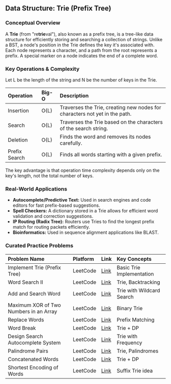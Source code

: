 
## **Data Structure: Trie (Prefix Tree)**

### **Conceptual Overview**

A **Trie** (from "re**trie**val"), also known as a prefix tree, is a tree-like data structure for efficiently storing and searching a collection of strings. Unlike a BST, a node's position in the Trie defines the key it's associated with. Each node represents a character, and a path from the root represents a prefix. A special marker on a node indicates the end of a complete word.

### **Key Operations & Complexity**

Let L be the length of the string and N be the number of keys in the Trie.

| Operation | Big-O | Description |
| :---- | :---- | :---- |
| Insertion | O(L) | Traverses the Trie, creating new nodes for characters not yet in the path. |
| Search | O(L) | Traverses the Trie based on the characters of the search string. |
| Deletion | O(L) | Finds the word and removes its nodes carefully. |
| Prefix Search | O(L) | Finds all words starting with a given prefix. |

The key advantage is that operation time complexity depends only on the key's length, not the total number of keys.

### **Real-World Applications**

* **Autocomplete/Predictive Text:** Used in search engines and code editors for fast prefix-based suggestions.  
* **Spell Checkers:** A dictionary stored in a Trie allows for efficient word validation and correction suggestions.  
* **IP Routing (Radix Tree):** Routers use Tries to find the longest prefix match for routing packets efficiently.  
* **Bioinformatics:** Used in sequence alignment applications like BLAST.

### **Curated Practice Problems**

| Problem Name | Platform | Link | Key Concepts |
| :---- | :---- | :---- | :---- |
| Implement Trie (Prefix Tree) | LeetCode | [Link](https://leetcode.com/problems/implement-trie-prefix-tree/) | Basic Trie Implementation |
| Word Search II | LeetCode | [Link](https://leetcode.com/problems/word-search-ii/) | Trie, Backtracking |
| Add and Search Word | LeetCode | [Link](https://leetcode.com/problems/add-and-search-word-data-structure-design/) | Trie with Wildcard Search |
| Maximum XOR of Two Numbers in an Array | LeetCode | [Link](https://leetcode.com/problems/maximum-xor-of-two-numbers-in-an-array/) | Binary Trie |
| Replace Words | LeetCode | [Link](https://leetcode.com/problems/replace-words/) | Prefix Matching |
| Word Break | LeetCode | [Link](https://leetcode.com/problems/word-break/) | Trie \+ DP |
| Design Search Autocomplete System | LeetCode | [Link](https://leetcode.com/problems/design-search-autocomplete-system/) | Trie with Frequency |
| Palindrome Pairs | LeetCode | [Link](https://leetcode.com/problems/palindrome-pairs/) | Trie, Palindromes |
| Concatenated Words | LeetCode | [Link](https://leetcode.com/problems/concatenated-words/) | Trie \+ DP |
| Shortest Encoding of Words | LeetCode | [Link](https://leetcode.com/problems/shortest-encoding-of-words/) | Suffix Trie idea |
